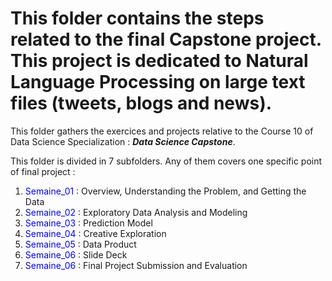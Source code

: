 # This folder contains the steps related to the final Capstone project. This project is dedicated to Natural Language Processing on large text files (tweets, blogs and news). 

This folder gathers the exercices and projects relative to the Course 10 of Data Science Specialization : ***Data Science Capstone***.

This folder is divided in 7 subfolders. Any of them covers one specific point of final project :

 1. <span style="color:blue">Semaine_01</span> : Overview, Understanding the Problem, and Getting the Data
 2. <span style="color:blue">Semaine_02</span> : Exploratory Data Analysis and Modeling
 3. <span style="color:blue">Semaine_03</span> : Prediction Model
 4. <span style="color:blue">Semaine_04</span> : Creative Exploration
 5. <span style="color:blue">Semaine_05</span> : Data Product
 6. <span style="color:blue">Semaine_06</span> : Slide Deck
 7. <span style="color:blue">Semaine_06</span> : Final Project Submission and Evaluation 